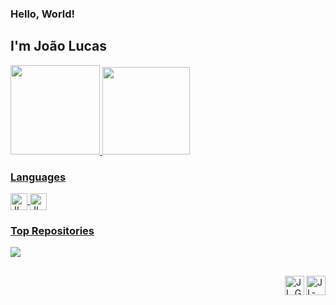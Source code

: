 ### Hello, World!
## I'm João Lucas

<!--Stats-->
<div>
<a href="https://github.com/JLucas09">
<img aling="center" height="143" src="https://github-readme-stats.vercel.app/api?username=JLucas09&show_icons=true&theme=midnight-purple&include_all_commits=true&count_private=true"/>
<img aling="center" height="140" src="https://github-readme-stats.vercel.app/api/top-langs/?username=JLucas09&layout=compact&langs_count=7&theme=midnight-purple"/>
</div>

<!--Icons Languages-->
### **Languages**
<div style="display: inline_block">
<img align="center" alt="JL-HTML" width="27" src="https://cdn.jsdelivr.net/npm/simple-icons@3.0.1/icons/html5.svg">
<img align="center" alt="JL-PYTHON" width="27" src="https://cdn.jsdelivr.net/npm/simple-icons@3.0.1/icons/python.svg">
</div>

### **Top Repositories**
<a href="https://github.com/JLucas09/Python_Exercicios_Resolvidos">
<img align="center" src="https://github-readme-stats.vercel.app/api/pin/?username=JLucas09&repo=Python_Exercicios_Resolvidos&theme=midnight-purple">
</a>

##

<!--Icons Social_Medias-->
<a href="https://www.linkedin.com/in/jo%C3%A3o-lucas-a460b421b/" target="_blank">
  <img align="right" alt="JL-linkedin" width="31" src="https://cdn.jsdelivr.net/npm/simple-icons@3.0.1/icons/linkedin.svg">
<a href = "mailto:lucas174.gamer@gmail.com" target="_blank">
  <img align="right" alt="JL_Gmail" width="31" src="https://cdn.jsdelivr.net/npm/simple-icons@3.0.1/icons/gmail.svg">
